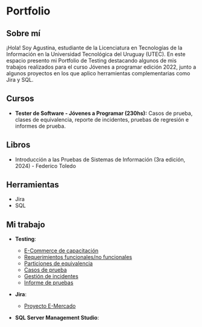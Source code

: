 # Portfolio
## Sobre mí
¡Hola! Soy Agustina, estudiante de la Licenciatura en Tecnologías de la Información en la Universidad Tecnológica del Uruguay (UTEC).
En este espacio presento mi Portfolio de Testing destacando algunos de mis trabajos realizados para el curso Jóvenes a programar edición 2022, junto a algunos proyectos en los que aplico herramientas complementarias como Jira y SQL. 

## Cursos
* **Tester de Software - Jóvenes a Programar (230hs):** 
Casos de prueba, clases de equivalencia, reporte de incidentes, pruebas de regresión e informes de prueba.

## Libros
* Introducción a las Pruebas de Sistemas de Información (3ra edición, 2024) - Federico Toledo
  
## Herramientas
* Jira
* SQL

## Mi trabajo
* **Testing**:
  * [E-Commerce de capacitación](https://japceibal.github.io/e-mercado-TESTING/index.html)
  * [Requerimientos funcionales/no funcionales](https://drive.google.com/file/d/1mvAi0AxNTIzqtmtW1kMfkGmrmeB_sR35/view?usp=drive_link)
  * [Particiones de equivalencia](https://docs.google.com/spreadsheets/d/1TmCdA6rjQYFIzqWZc6W6LKU-TRtHzJCNRM7CKV68vxg/edit?gid=119180606#gid=119180606)
  * [Casos de prueba](https://docs.google.com/spreadsheets/d/1xQynF02ZDBz-nKh1kdPjzk7NlnPmuC8v/edit?gid=888962955#gid=888962955)
  * [Gestión de incidentes](https://docs.google.com/spreadsheets/d/1wYRSsDtDVJfgzhHtqcR1av8zLpqmoaIY/edit?gid=1289981371#gid=1289981371)
  * [Informe de pruebas](https://drive.google.com/file/d/1lH4gGiN-nXqnNHTcjGWYMGr0qq1L4pVf/view?usp=drive_link)

* **Jira**:
  * [Proyecto E-Mercado](https://asanes.atlassian.net/jira/software/projects/EM/boards/3/backlog?epics=visible&atlOrigin=eyJpIjoiODZkNDJiYjQ4MDBiNDk0N2JmOTc1N2YyNGNkYjNhYmIiLCJwIjoiaiJ9)
  

* **SQL Server Management Studio**:

